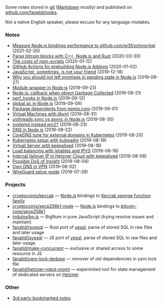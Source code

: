 Some notes stored in [git](https://git-scm.com/) ([Markdown](https://daringfireball.net/projects/markdown/) mostly) and published on [github.com/fanatid/notes](https://github.com/fanatid/notes/).

Not a native English speaker, please excuse for any language mistakes.

### Notes

  - [Measure Node.js bindings performance to github.com/w3f/schnorrkel](https://github.com/fanatid/schnorrkel-node-perf) (2021-02-20)
  - [Parse bitcoin blocks with C++, Node.js and Rust](https://github.com/fanatid/rust-bitcoin-blocks) (2020-03-30)
  - [The costs of npm-scripts](https://github.com/fanatid/notes/tree/master/2020-01-12-cost-of-npm-scripts) (2020-01-12)
  - [GitHub Actions for prebuilding Node.js Addons](https://github.com/fanatid/notes/tree/master/2020-01-02-github-actions-for-prebuildify) (2020-01-02)
  - [JavaScript, sometimes, is not your friend](https://github.com/fanatid/notes/tree/master/2019-12-18-llnode-elliptic) (2019-12-18)
  - [Why you should not left promises in pending state in Node.js](https://github.com/fanatid/notes/tree/master/2019-09-27-node-promise-leaking) (2019-09-27)
  - [Module wrapper in Node.js](https://github.com/fanatid/notes/tree/master/2019-09-23-node-module-wrapper) (2019-09-23)
  - [Node.js: callback when object Garbage Collected](https://github.com/fanatid/notes/tree/master/2019-09-21-node-object-gc-callback) (2019-09-21)
  - [perf_hooks in Node.js](https://github.com/fanatid/notes/tree/master/2019-09-12-node-perf-hooks) (2019-09-12)
  - [global.gc in Node.js](https://github.com/fanatid/notes/tree/master/2019-09-09-node-global-gc) (2019-09-09)
  - [Package dependents from npmjs.com](https://github.com/fanatid/notes/tree/master/2019-09-01-npm-package-dependents) (2019-09-01)
  - [Virtual Machines with libvirt](https://github.com/fanatid/notes/tree/master/2019-08-31-libvirt-usage) (2019-08-31)
  - [uvthreads sync vs async in Node.js](https://github.com/fanatid/notes/tree/master/2019-08-30-node-uvthreads-sync-async) (2019-08-30)
  - [systemd instead pm2?](https://github.com/fanatid/notes/tree/master/2019-08-23-systemd-instead-pm2) (2019-08-23)
  - [DNS in Node.js](https://github.com/fanatid/notes/tree/master/2019-08-22-nodejs-dns) (2019-08-22)
  - [CoreDNS tune for external domains in Kubernetes](https://github.com/fanatid/notes/tree/master/2019-08-20-k8s-coredns-tune-for-external-domains) (2019-08-20)
  - [Kubernetes setup with kubeadm](https://github.com/fanatid/notes/tree/master/2019-08-19-kubernetes-setup-with-kubeadm) (2019-08-19)
  - [Virtual Server with keepalived](https://github.com/fanatid/notes/tree/master/2019-08-18-virtual-server-with-keepalived) (2019-08-18)
  - [Load balancing with iptables and IPVS](https://github.com/fanatid/notes/tree/master/2019-08-18-loadbalancer-iptables-ipvs) (2019-08-18)
  - [Internal failover IP in Hetzner Cloud with keepalived](https://github.com/fanatid/notes/tree/master/2019-08-06-hetzner-cloud-internal-failover-ip) (2019-08-06)
  - [Possible DoS of Insight](https://github.com/fanatid/notes/tree/master/2019-08-04-dos-insight-api) (2019-08-04)
  - [Own DNS in VPN](https://github.com/fanatid/notes/tree/master/2019-08-02-vpn-own-dns) (2019-08-02)
  - [WireGuard setup guide](https://github.com/fanatid/notes/tree/master/2019-07-28-wireguard-setup-guide) (2019-07-28)

### Projects

  - [cryptocoinjs/keccak](https://github.com/cryptocoinjs/keccak) — [Node.js](https://nodejs.org/) bindings to [Keccak sponge function family](https://keccak.team/index.html)
  - [cryptocoinjs/secp256k1-node](https://github.com/cryptocoinjs/secp256k1-node) — [Node.js](https://nodejs.org/) bindings to [bitcoin-core/secp256k1](https://github.com/bitcoin-core/secp256k1)
  - [indutny/bn.js](https://github.com/indutny/bn.js) — BigNum in pure JavaScript (trying resolve issues and maintain)
  - [fanatid/rsyesql](https://github.com/fanatid/rsyesql) — Rust port of [yesql](https://github.com/krisajenkins/yesql), parse of stored SQL in raw files and later usage
  - [fanatid/jsyesql](https://github.com/fanatid/jsyesql) — JS port of [yesql](https://github.com/krisajenkins/yesql), parse of stored SQL in raw files and later usage
  - [fanatid/make-concurrent](https://github.com/fanatid/make-concurrent) — exclusive or shared access to some resource in JS
  - [fanatid/yarn-lock-dedupe](https://github.com/fanatid/yarn-lock-dedupe) — remover of old dependencies in yarn.lock file
  - [fanatid/hetzner-robot-mgmt](https://github.com/fanatid/hetzner-robot-mgmt) — experimited tool for state management of dedicated servers on [Hetzner](https://www.hetzner.com/)

### Other

  - [3rd party bookmarked notes](./3rd-party-bookmarked-notes.md)
